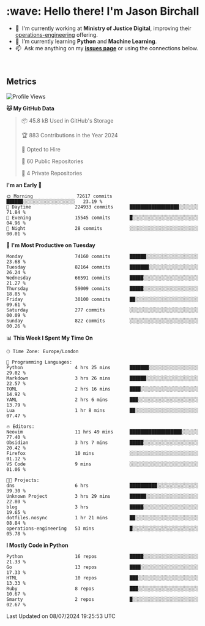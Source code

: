 <h1 align="left" id="jason-title">:wave: Hello there! I'm Jason Birchall</h1>

- :office: &nbsp;I'm currently working at **Ministry of Justice Digital**, improving their [operations-engineering](https://github.com/ministryofjustice/operations-engineering) offering.
- :seedling: &nbsp;I’m currently learning **Python** and **Machine Learning**.
- :mailbox: &nbsp;Ask me anything on my **[issues page]** or using the connections below.


<br>


<h2>Metrics</h2>

<!--START_SECTION:waka-->
![Profile Views](http://img.shields.io/badge/Profile%20Views-0-blue)

**🐱 My GitHub Data** 

> 📦 45.8 kB Used in GitHub's Storage 
 > 
> 🏆 883 Contributions in the Year 2024
 > 
> 💼 Opted to Hire
 > 
> 📜 60 Public Repositories 
 > 
> 🔑 4 Private Repositories 
 > 
**I'm an Early 🐤** 

```text
🌞 Morning                72617 commits       ██████░░░░░░░░░░░░░░░░░░░   23.19 % 
🌆 Daytime                224933 commits      ██████████████████░░░░░░░   71.84 % 
🌃 Evening                15545 commits       █░░░░░░░░░░░░░░░░░░░░░░░░   04.96 % 
🌙 Night                  28 commits          ░░░░░░░░░░░░░░░░░░░░░░░░░   00.01 % 
```
📅 **I'm Most Productive on Tuesday** 

```text
Monday                   74160 commits       ██████░░░░░░░░░░░░░░░░░░░   23.68 % 
Tuesday                  82164 commits       ███████░░░░░░░░░░░░░░░░░░   26.24 % 
Wednesday                66591 commits       █████░░░░░░░░░░░░░░░░░░░░   21.27 % 
Thursday                 59009 commits       █████░░░░░░░░░░░░░░░░░░░░   18.85 % 
Friday                   30100 commits       ██░░░░░░░░░░░░░░░░░░░░░░░   09.61 % 
Saturday                 277 commits         ░░░░░░░░░░░░░░░░░░░░░░░░░   00.09 % 
Sunday                   822 commits         ░░░░░░░░░░░░░░░░░░░░░░░░░   00.26 % 
```


📊 **This Week I Spent My Time On** 

```text
🕑︎ Time Zone: Europe/London

💬 Programming Languages: 
Python                   4 hrs 25 mins       ███████░░░░░░░░░░░░░░░░░░   29.02 % 
Markdown                 3 hrs 26 mins       ██████░░░░░░░░░░░░░░░░░░░   22.57 % 
TOML                     2 hrs 16 mins       ████░░░░░░░░░░░░░░░░░░░░░   14.92 % 
YAML                     2 hrs 6 mins        ███░░░░░░░░░░░░░░░░░░░░░░   13.79 % 
Lua                      1 hr 8 mins         ██░░░░░░░░░░░░░░░░░░░░░░░   07.47 % 

🔥 Editors: 
Neovim                   11 hrs 49 mins      ███████████████████░░░░░░   77.40 % 
Obsidian                 3 hrs 7 mins        █████░░░░░░░░░░░░░░░░░░░░   20.42 % 
Firefox                  10 mins             ░░░░░░░░░░░░░░░░░░░░░░░░░   01.12 % 
VS Code                  9 mins              ░░░░░░░░░░░░░░░░░░░░░░░░░   01.06 % 

🐱‍💻 Projects: 
dns                      6 hrs               ██████████░░░░░░░░░░░░░░░   39.30 % 
Unknown Project          3 hrs 29 mins       ██████░░░░░░░░░░░░░░░░░░░   22.80 % 
blog                     3 hrs               █████░░░░░░░░░░░░░░░░░░░░   19.65 % 
dotfiles.nosync          1 hr 21 mins        ██░░░░░░░░░░░░░░░░░░░░░░░   08.84 % 
operations-engineering   53 mins             █░░░░░░░░░░░░░░░░░░░░░░░░   05.78 % 
```

**I Mostly Code in Python** 

```text
Python                   16 repos            █████░░░░░░░░░░░░░░░░░░░░   21.33 % 
Go                       13 repos            ████░░░░░░░░░░░░░░░░░░░░░   17.33 % 
HTML                     10 repos            ███░░░░░░░░░░░░░░░░░░░░░░   13.33 % 
Ruby                     8 repos             ███░░░░░░░░░░░░░░░░░░░░░░   10.67 % 
Smarty                   2 repos             █░░░░░░░░░░░░░░░░░░░░░░░░   02.67 % 
```




 Last Updated on 08/07/2024 19:25:53 UTC
<!--END_SECTION:waka-->

<!-- links -->

[issues page]: https://github.com/jasonBirchall/jasonBirchall/issues "jasonBirchall/issues"
